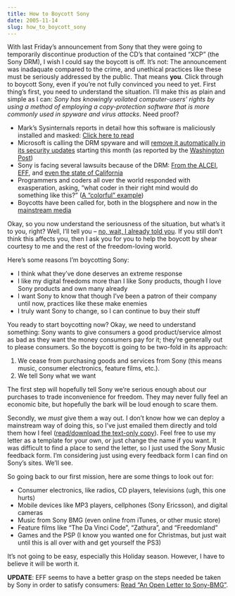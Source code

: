 ```yaml
---
title: How to Boycott Sony
date: 2005-11-14
slug: how_to_boycott_sony
---
```

<p>With last Friday&#8217;s announcement from Sony that they were going to temporarily discontinue production of the CD&#8217;s that contained &#8220;XCP&#8221; (the Sony DRM), I wish I could say the boycott is off. It&#8217;s not: The announcement was inadaquate compared to the crime, and unethical practices like these must be seriously addressed by the public. That means <strong>you</strong>. Click through to boycott Sony, even if you&#8217;re not fully convinced you need to yet. 
First thing&#8217;s first, you need to understand the situation. I&#8217;ll make this as plain and simple as I can: <em>Sony has knowingly voilated computer-users&#8217; rights by using a method of employing a copy-protection software that is more commonly used in spyware and virus attacks</em>. Need proof?</p>

<ul>
<li>Mark&#8217;s Sysinternals reports in detail how this software is maliciously installed and masked: <a href="http://www.sysinternals.com/blog/2005/10/sony-rootkits-and-digital-rights.html">Click here to read</a></li>
<li>Microsoft is calling the DRM spyware and will <a href="http://blogs.technet.com/antimalware/archive/2005/11/12/414299.aspx">remove it automatically in its security updates</a> starting this month (as reported by the <a href="http://blogs.washingtonpost.com/securityfix/2005/11/microsoft_label.html">Washington Post</a>)</li>
<li>Sony is facing several lawsuits because of the DRM: <a href="http://www.theinquirer.net/?article=27508">From the ALCEI</a>, <a href="http://www.eff.org/deeplinks/archives/004149.php">EFF</a>, and <a href="http://yro.slashdot.org/article.pl?sid=05/11/10/0024259&from=rss">even the state of California</a></li>
<li>Programmers and coders all over the world responded with exasperation, asking, &#8220;what coder in their right mind would do something like this?&#8221; (<a href="http://www.pigdog.org/auto/software_jihad/link/2581.html">A &#8220;colorful&#8221; example</a>)</li>
<li>Boycotts have been called for, both in the blogsphere and now in the <a href="http://www.wired.com/news/digiwood/0,1412,69559,00.html?tw=rss.TOP">mainstream media</a></li>
</ul>

<p>Okay, so you now understand the seriousness of the situation, but what&#8217;s it to you, right? Well, I&#8217;ll tell you &#8211; <a href="http://www.seansperte.com/index.php/geekandmild/entry/rootkit_2_doom_and_gloom/">no, wait, I already told you</a>. If you still don&#8217;t think this affects you, then I ask you for you to help the boycott by shear courtesy to me and the rest of the freedom-loving world.</p>

<p>Here&#8217;s some reasons I&#8217;m boycotting Sony:</p>

<ul>
<li>I think what they&#8217;ve done deserves an extreme response</li>
<li>I like my digital freedoms more than I like Sony products, though I love Sony products and own many already</li>
<li>I want Sony to know that though I&#8217;ve been a patron of their company until now, practices like these make enemies</li>
<li>I truly want Sony to change, so I can continue to buy their stuff</li>
</ul>

<p>You ready to start boycotting now? Okay, we need to understand something: Sony wants to give consumers a good product/service almost as bad as they want the money consumers pay for it; they&#8217;re generally out to please consumers. So the boycott is going to be two-fold in its approach:</p>

<ol>
<li>We cease from purchasing goods and services from Sony (this means music, consumer electronics, feature films, etc.).</li>
<li>We tell Sony what we want</li>
</ol>

<p>The first step will hopefully tell Sony we&#8217;re serious enough about our purchases to trade inconvenience for freedom. They may never fully feel an economic bite, but hopefully the bark will be loud enough to scare them.</p>

<p>Secondly, we <em>must</em> give them a way out. I don&#8217;t know how we can deploy a mainstream way of doing this, so I&#8217;ve just emailed them directly and told them how I feel (<a href="http://www.seansperte.com/files/sony_boycott_letter.txt">read/download the text-only copy</a>). Feel free to use my letter as a template for your own, or just change the name if you want. It was difficult to find a place to send the letter, so I just used the Sony Music feedback form. I&#8217;m considering just using every feedback form I can find on Sony&#8217;s sites. We&#8217;ll see.</p>

<p>So going back to our first mission, here are some things to look out for:</p>

<ul>
<li>Consumer electronics, like radios, CD players, televisions (ugh, this one hurts)</li>
<li>Mobile devices like MP3 players, cellphones (Sony Ericsson), and digital cameras</li>
<li>Music from Sony BMG (even online from iTunes, or other music store)</li>
<li>Feature films like &#8220;The Da Vinci Code&#8221;, &#8220;Zathura&#8221;, and &#8220;Freedomland&#8221;</li>
<li>Games and the PSP (I know you wanted one for Christmas, but just wait until this is all over with and get yourself the PS3)</li>
</ul>

<p>It&#8217;s not going to be easy, especially this Holiday season. However, I have to believe it will be worth it.</p>

<p><strong>UPDATE</strong>: EFF seems to have a better grasp on the steps needed be taken by Sony in order to satisfy consumers: <a href="http://www.eff.org/IP/DRM/Sony-BMG/?f=open-letter-2005-11-14.html">Read &#8220;An Open Letter to Sony-BMG&#8221;</a>.</p>